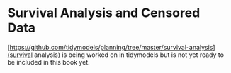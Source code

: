 # Survival Analysis and Censored Data



[https://github.com/tidymodels/planning/tree/master/survival-analysis](survival analysis) is being worked on in tidymodels but is not yet ready to be included in this book yet.
